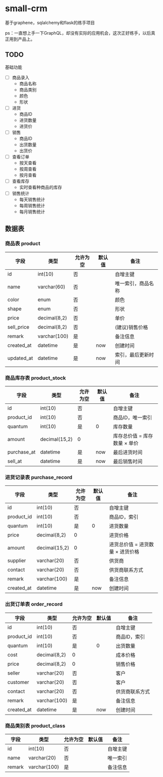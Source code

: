 # small-crm
基于graphene，sqlalchemy和flask的练手项目

ps：一直想上手一下GraphQL，却没有实际的应用机会，这次正好练手，以后真正用到产品上。

## TODO

基础功能

- [ ] 商品录入
  - 商品名称
  - 商品类别
  - 颜色
  - 形状
- [ ] 进货
  - 商品ID
  - 进货数量
  - 进货价
- [ ] 销售
  - 商品ID
  - 出货数量
  - 出货价
- [ ] 查看订单
  - 按天查看
  - 按周查看
  - 按月查看
- [ ] 查看库存
  - 实时查看种商品的库存
- [ ] 销售统计
  - 每天销售统计
  - 每周销售统计
  - 每月销售统计

## 数据表

### 商品表 product

字段       | 类型         | 允许为空 | 默认值 | 备注
----       | ---          | ---      | ---    | ----
id         | int(10)      | 否       |        | 自增主键
name       | varchar(60)  | 否       |        | 唯一索引，商品名称
color      | enum         | 否       |        | 颜色
shape      | enum         | 否       |        | 形状
price      | decimal(8,2) | 否       |        | 单价
sell_price | decimal(8,2) | 否       |        | (建议)销售价格
remark     | varchar(100) | 是       |        | 备注信息
created_at | datetime     | 是       | now    | 创建时间
updated_at | datetime     | 是       | now    | 索引，最后更新时间

### 商品库存表 product_stock

字段        | 类型          | 允许为空 | 默认值 | 备注
----        | ---           | ---      | ---    | ----
id          | int(10)       | 否       |        | 自增主键
product_id  | int(10)       | 否       |        | 商品ID，唯一索引
quantum     | int(10)       | 是       | 0      | 库存数量
amount      | decimal(15,2) | 0        |        | 库存总价值 = 库存数量 × 单价
purchase_at | datetime      | 是       | now    | 最后进货时间
sell_at     | datetime      | 是       | now    | 最后销售时间

### 进货记录表 purchase_record

字段       | 类型          | 允许为空 | 默认值 | 备注
----       | ---           | ---      | ---    | ----
id         | int(10)       | 否       |        | 自增主键
product_id | int(10)       | 否       |        | 商品ID，索引
quantum    | int(10)       | 是       | 0      | 进货数量
price      | decimal(8,2)  | 0        |        | 进货价格
amount     | decimal(15,2) | 0        |        | 进货总价值 = 进货数量 × 进货价格
supplier   | varchar(20)   | 否       |        | 供货商
contact    | varchar(20)   | 否       |        | 供货商联系方式
remark     | varchar(100)  | 是       |        | 备注信息
created_at | datetime      | 是       | now    | 创建时间


### 出货订单表 order_record


字段       | 类型         | 允许为空 | 默认值 | 备注
----       | ---          | ---      | ---    | ----
id         | int(10)      | 否       |        | 自增主键
product_id | int(10)      | 否       |        | 商品ID，索引
quantum    | int(10)      | 是       | 0      | 出货数量
cost       | decimal(8,2) | 0        |        | 成本价格
price      | decimal(8,2) | 0        |        | 销售价格
seller     | varchar(20)  | 否       |        | 客户
customer   | varchar(20)  | 否       |        | 客户
contact    | varchar(20)  | 否       |        | 供货商联系方式
remark     | varchar(100) | 是       |        | 备注信息
created_at | datetime     | 是       | now    | 创建时间


### 商品类别表 product_class

字段   | 类型         | 允许为空 | 默认值 | 备注
----   | ---          | ---      | ---    | ----
id     | int(10)      | 否       |        | 自增主键
name   | varchar(20)  | 否       |        | 唯一索引
remark | varchar(100) | 是       |        | 备注信息

